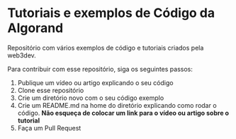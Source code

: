 # Tutoriais e exemplos de Código da Algorand
Repositório com vários exemplos de código e tutoriais criados pela web3dev.

Para contribuir com esse repositório, siga os seguintes passos:

1. Publique um vídeo ou artigo explicando o seu código 
2. Clone esse repositório
3. Crie um diretório novo com o seu código exemplo
4. Crie um README.md na home do diretório explicando como rodar o código. **Não esqueça de colocar um link para o vídeo ou artigo sobre o tutorial**
5. Faça um Pull Request
